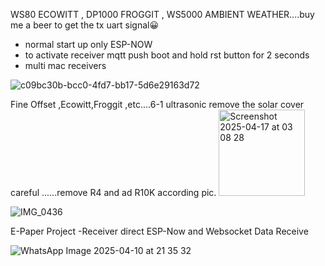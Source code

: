 WS80 ECOWITT , DP1000 FROGGIT , WS5000 AMBIENT WEATHER....buy me a beer to get the tx uart signal😀
- normal start up only ESP-NOW 
- to activate receiver mqtt push boot and hold rst button for 2 seconds
- multi mac receivers


![c09bc30b-bcc0-4fd7-bb17-5d6e29163d72](https://github.com/user-attachments/assets/f1b4cd0c-c86b-42c1-8fa6-224bb7c82aa2)



Fine Offset ,Ecowitt,Froggit ,etc....6-1 ultrasonic
remove the solar cover careful ......remove R4 and ad R10K according pic.
<img width="138" alt="Screenshot 2025-04-17 at 03 08 28" src="https://github.com/user-attachments/assets/a0f3e474-587b-40ba-bc65-cebaaaabc5d9" />

![IMG_0436](https://github.com/user-attachments/assets/79319afd-0209-4e28-aa9c-ba1b9e283c1f)

E-Paper Project -Receiver direct ESP-Now and Websocket Data Receive


![WhatsApp Image 2025-04-10 at 21 35 32](https://github.com/user-attachments/assets/57d06c8e-2438-47d2-9abb-111383b1aa8a)
